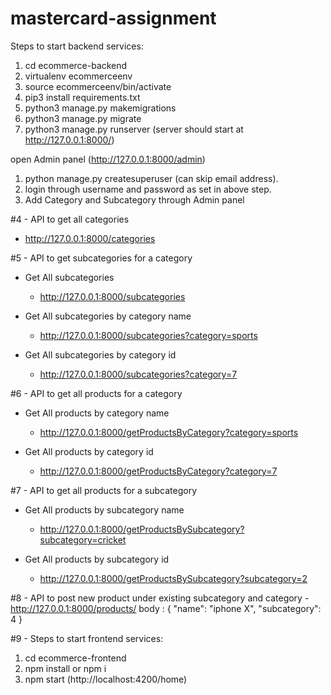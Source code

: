 # mastercard-assignment

Steps to start backend services:
1) cd ecommerce-backend
2) virtualenv ecommerceenv
3) source ecommerceenv/bin/activate
4) pip3 install requirements.txt
5) python3 manage.py makemigrations
6) python3 manage.py migrate
7) python3 manage.py runserver (server should start at http://127.0.0.1:8000/)

open Admin panel (http://127.0.0.1:8000/admin)
1) python manage.py createsuperuser (can skip email address).
2) login through username and password as set in above step.
3) Add Category and Subcategory through Admin panel

#4 - API to get all categories 
   - http://127.0.0.1:8000/categories

#5 - API to get subcategories for a category 
   * Get All subcategories
      - http://127.0.0.1:8000/subcategories
   
   * Get All subcategories by category name
      - http://127.0.0.1:8000/subcategories?category=sports
      
   * Get All subcategories by category id
      - http://127.0.0.1:8000/subcategories?category=7
      
#6 - API to get all products for a category
   * Get All products by category name
      - http://127.0.0.1:8000/getProductsByCategory?category=sports
      
   * Get All products by category id
      - http://127.0.0.1:8000/getProductsByCategory?category=7
      
#7 - API to get all products for a subcategory
   * Get All products by subcategory name
      - http://127.0.0.1:8000/getProductsBySubcategory?subcategory=cricket
    
   * Get All products by subcategory id
      - http://127.0.0.1:8000/getProductsBySubcategory?subcategory=2
      
#8 - API to post new product under existing subcategory and category
      - http://127.0.0.1:8000/products/ 
        body : {
                  "name": "iphone X",
                  "subcategory": 4
               }
 
#9 - 
Steps to start frontend services:
1) cd ecommerce-frontend
2) npm install or npm i
3) npm start 
(http://localhost:4200/home)
